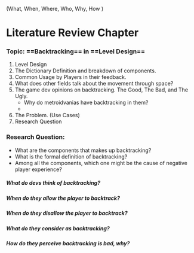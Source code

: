 (What, When, Where, Who, Why, How )

# Literature Review Chapter


### Topic: ==Backtracking== in ==Level Design==


1. Level Design
2. The Dictionary Definition and breakdown of components.
3. Common Usage by Players in their feedback. 
4. What does other fields talk about the movement through space?
5. The game dev opinions on backtracking. The Good, The Bad, and The Ugly.
	- Why do metroidvanias have backtracking in them?
	- 
1. The Problem. (Use Cases)
2. Research Question


### Research Question:
- What are the components that makes up backtracking?
- What is the formal definition of backtracking?
- Among all the components, which one might be the cause of negative player experience?





##### What do devs think of backtracking?

##### When do they allow the player to backtrack?

##### When do they disallow the player to backtrack?

#####  What do they consider as backtracking?

#####  How do they perceive backtracking is bad, why?




